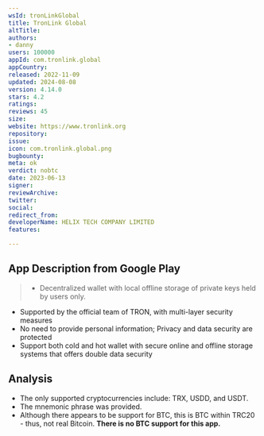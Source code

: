 ```yaml
---
wsId: tronLinkGlobal
title: TronLink Global
altTitle: 
authors:
- danny
users: 100000
appId: com.tronlink.global
appCountry: 
released: 2022-11-09
updated: 2024-08-08
version: 4.14.0
stars: 4.2
ratings: 
reviews: 45
size: 
website: https://www.tronlink.org
repository: 
issue: 
icon: com.tronlink.global.png
bugbounty: 
meta: ok
verdict: nobtc
date: 2023-06-13
signer: 
reviewArchive: 
twitter: 
social: 
redirect_from: 
developerName: HELIX TECH COMPANY LIMITED
features: 

---
```


## App Description from Google Play 

> - Decentralized wallet with local offline storage of private keys held by users only. 
- Supported by the official team of TRON, with multi-layer security measures
- No need to provide personal information; Privacy and data security are protected
- Support both cold and hot wallet with secure online and offline storage systems that offers double data security

## Analysis 

- The only supported cryptocurrencies include: TRX, USDD, and USDT. 
- The mnemonic phrase was provided. 
- Although there appears to be support for BTC, this is BTC within TRC20 - thus, not real Bitcoin. **There is no BTC support for this app.**

